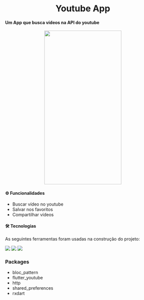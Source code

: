 <h1 align="center">Youtube App</h1>

#### Um App que busca vídeos na API do youtube

<p align="center">
  <img width="250" height="500" src="https://github.com/gcoutinho1/youtube_blocpattern/blob/master/lib/gif/youtubeFlutter-demo.gif">
</p>

#### ⚙ Funcionalidades
- Buscar vídeo no youtube
- Salvar nos favoritos
- Compartilhar vídeos

#### 🛠 Tecnologias

As seguintes ferramentas foram usadas na construção do projeto:

![](https://img.shields.io/badge/Framework-Flutter-informational?style=flat&logo=Flutter&logoColor=white&color=FFA500) 
![](https://img.shields.io/badge/IDE-AndroidStudio-informational?style=flat&logo=Android-Studio&logoColor=white&color=FFA500)
![](https://img.shields.io/badge/Code-Dart-informational?style=flat&logo=dart&logoColor=white&color=FFA500)

### Packages

- bloc_pattern
- flutter_youtube
- http
- shared_preferences
- rxdart
